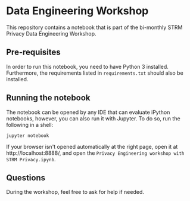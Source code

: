 # Data Engineering Workshop

This repository contains a notebook that is part of the bi-monthly STRM Privacy Data Engineering Workshop.

## Pre-requisites

In order to run this notebook, you need to have Python 3 installed. Furthermore, the requirements listed in `requirements.txt` should also be installed.

## Running the notebook

The notebook can be opened by any IDE that can evaluate iPython notebooks, however, you can also run it with Jupyter. To do so, run the following in a shell:
```shell
jupyter notebook
```

If your browser isn't opened automatically at the right page, open it at http://localhost:8888/, and open the `Privacy Engineering workshop with STRM Privacy.ipynb`.

## Questions

During the workshop, feel free to ask for help if needed.
